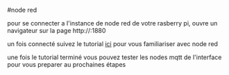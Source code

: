 #node red

pour se connecter a l'instance de node red de votre rasberry pi, ouvre un navigateur sur la page http://<ip de votre pi>:1880

un fois connecté suivez le tutorial [ici](http://nodered.org/docs/getting-started/running.html) pour vous familiariser avec node red

une fois le tutorial terminé vous pouvez tester les nodes mqtt de l'interface pour vous preparer au prochaines étapes


